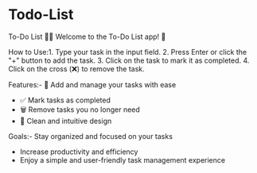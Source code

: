 # Todo-List

To-Do List 📝✅
Welcome to the To-Do List app! 📅

How to Use:1. Type your task in the input field.
2. Press Enter or click the "+" button to add the task.
3. Click on the task to mark it as completed.
4. Click on the cross (❌) to remove the task.

Features:- 📝 Add and manage your tasks with ease
- ✅ Mark tasks as completed
- 🗑️ Remove tasks you no longer need
- 🎨 Clean and intuitive design

Goals:- Stay organized and focused on your tasks
- Increase productivity and efficiency
- Enjoy a simple and user-friendly task management experience
